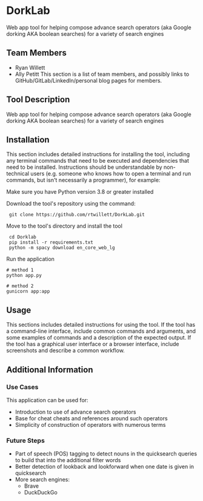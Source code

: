 # DorkLab

Web app tool for helping compose advance search operators (aka Google dorking AKA boolean searches) for a variety of search engines

## Team Members

* Ryan Willett
* Ally Petitt
This section is a list of team members, and possibly links to GitHub/GitLab/LinkedIn/personal blog pages for members.

## Tool Description

Web app tool for helping compose advance search operators (aka Google dorking AKA boolean searches) for a variety of search engines

## Installation

This section includes detailed instructions for installing the tool, including any terminal commands that need to be executed and dependencies that need to be installed. Instructions should be understandable by non-technical users (e.g. someone who knows how to open a terminal and run commands, but isn't necessarily a programmer), for example:


Make sure you have Python version 3.8 or greater installed


Download the tool's repository using the command:

```
 git clone https://github.com/rtwillett/DorkLab.git
```

Move to the tool's directory and install the tool

```
 cd Dorklab
 pip install -r requirements.txt
 python -m spacy download en_core_web_lg
```

Run the application
```
# method 1
python app.py

# method 2
gunicorn app:app
```


## Usage
This sections includes detailed instructions for using the tool. If the tool has a command-line interface, include common commands and arguments, and some examples of commands and a description of the expected output. If the tool has a graphical user interface or a browser interface, include screenshots and describe a common workflow.

## Additional Information
### Use Cases

This application can be used for:
* Introduction to use of advance search operators
* Base for cheat cheats and references around such operators
* Simplicity of construction of operators with numerous terms


### Future Steps

* Part of speech (POS) tagging to detect nouns in the quicksearch queries to build that into the additional filter words
* Better detection of lookback and lookforward when one date is given in quicksearch
* More search engines:
    * Brave
    * DuckDuckGo